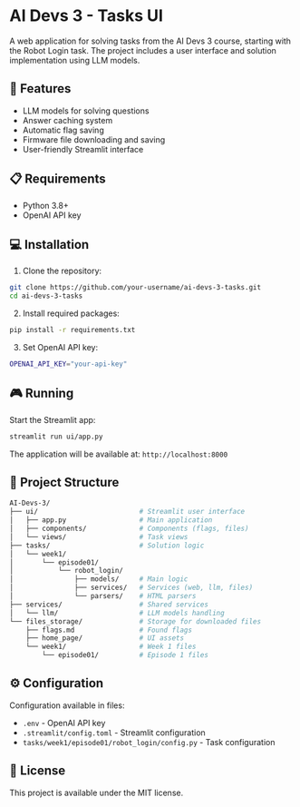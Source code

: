 # AI Devs 3 - Tasks UI

A web application for solving tasks from the AI Devs 3 course, starting with the Robot Login task. 
The project includes a user interface and solution implementation using LLM models.

## 🚀 Features

- LLM models for solving questions
- Answer caching system
- Automatic flag saving
- Firmware file downloading and saving
- User-friendly Streamlit interface

## 📋 Requirements

- Python 3.8+
- OpenAI API key

## 💻 Installation

1. Clone the repository:
```bash
git clone https://github.com/your-username/ai-devs-3-tasks.git
cd ai-devs-3-tasks
```
2. Install required packages:
```bash
pip install -r requirements.txt
```
3. Set OpenAI API key:
```bash
OPENAI_API_KEY="your-api-key"
```

## 🎮 Running

Start the Streamlit app:
```bash
streamlit run ui/app.py
```

The application will be available at: `http://localhost:8000`

## 📁 Project Structure

```bash
AI-Devs-3/
├── ui/                         # Streamlit user interface  
│   ├── app.py                  # Main application  
│   ├── components/             # Components (flags, files)  
│   └── views/                  # Task views  
├── tasks/                      # Solution logic  
│   └── week1/  
│       └── episode01/  
│           └── robot_login/  
│               ├── models/     # Main logic  
│               ├── services/   # Services (web, llm, files)  
│               └── parsers/    # HTML parsers  
├── services/                   # Shared services  
│   └── llm/                    # LLM models handling  
└── files_storage/              # Storage for downloaded files  
    ├── flags.md                # Found flags  
    ├── home_page/              # UI assets  
    └── week1/                  # Week 1 files  
        └── episode01/          # Episode 1 files  
```

## ⚙️ Configuration

Configuration available in files:
- `.env` - OpenAI API key
- `.streamlit/config.toml` - Streamlit configuration
- `tasks/week1/episode01/robot_login/config.py` - Task configuration

## 📝 License

This project is available under the MIT license.

